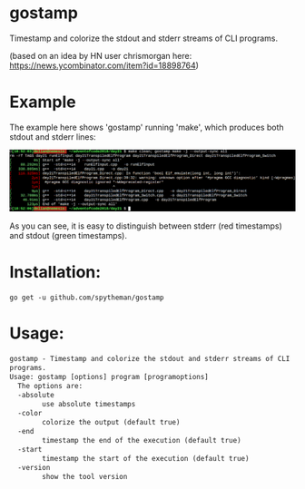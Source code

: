 # gostamp
Timestamp and colorize the stdout and stderr streams of CLI programs.

(based on an idea by HN user chrismorgan here: https://news.ycombinator.com/item?id=18898764)

# Example 
The example here shows 'gostamp' running 'make', which produces both stdout and stderr lines:

![example.png](./example.png)

As you can see, it is easy to distinguish between stderr (red timestamps) and stdout (green timestamps).

# Installation:
    go get -u github.com/spytheman/gostamp

# Usage:
    gostamp - Timestamp and colorize the stdout and stderr streams of CLI programs.
    Usage: gostamp [options] program [programoptions] 
      The options are:
      -absolute
            use absolute timestamps
      -color
            colorize the output (default true)
      -end
            timestamp the end of the execution (default true)
      -start
            timestamp the start of the execution (default true)
      -version
            show the tool version
